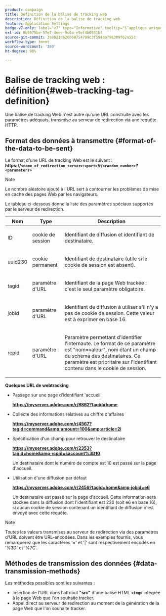 ```yaml
---
product: campaign
title: Définition de la balise de tracking web
description: Définition de la balise de tracking web
feature: Application Settings
badge-v7-only: label="v7" type="Informative" tooltip="S’applique uniquement à Campaign Classic v7"
exl-id: 0b5575be-57e7-4eee-9c0a-e9ef4b0931bf
source-git-commit: 3a9b21d626b60754789c3f594ba798309f62a553
workflow-type: tm+mt
source-wordcount: '360'
ht-degree: 98%

---
```


# Balise de tracking web : définition{#web-tracking-tag-definition}



Une balise de tracking Web n&#39;est autre qu&#39;une URL construite avec les paramètres adéquats, transmise au serveur de redirection via une requête HTTP.

## Format des données à transmettre {#format-of-the-data-to-be-sent}

Le format d&#39;une URL de tracking Web est le suivant : **https://`<name_of_redirection_server>`:`<port>`/r/`<random_number>`?`<parameters>`**

>[!NOTE]
>
>Le nombre aléatoire ajouté à l&#39;URL sert à contourner les problèmes de mise en cache des pages Web par les navigateurs.

Le tableau ci-dessous donne la liste des paramètres spéciaux supportés par le serveur de redirection.

<table>
                     <thead>
                        <tr>
                           <th>Nom</th>
                           <th>Type</th>
                           <th>Description</th> 
                        </tr> 
                     </thead>
                     <tbody>
                        <tr>
                           <td>
                              <p>ID</p> 
                           </td>
                           <td>
                              <p>cookie de session</p> 
                           </td>
                           <td>
                              <p>Identifiant de diffusion et identifiant de destinataire.</p> 
                           </td> 
                        </tr>
                        <tr>
                           <td>
                              <p>uuid230</p> 
                           </td>
                           <td>
                              <p>cookie permanent</p> 
                           </td>
                           <td>
                              <p>Identifiant de destinataire (utile si le cookie de session est absent).</p> 
                           </td> 
                        </tr>
                        <tr>
                           <td>
                              <p>tagid</p> 
                           </td>
                           <td>
                              <p>paramètre d'URL</p> 
                           </td>
                           <td>
                              <p>Identifiant de la page Web trackée : c'est le seul paramètre obligatoire.</p> 
                           </td> 
                        </tr>
                        <tr>
                           <td>
                              <p>jobid</p> 
                           </td>
                           <td>
                              <p>paramètre d'URL</p> 
                           </td>
                           <td>
                              <p>Identifiant de diffusion à utiliser s'il n'y a pas de cookie de session. Cette valeur est à exprimer en base 16.
                              </p> 
                           </td> 
                        </tr>
                        <tr>
                           <td>
                              <p>rcpid</p> 
                           </td>
                           <td>
                              <p>paramètre d'URL</p> 
                           </td>
                           <td>
                              <p>Paramètre permettant d'identifier l'internaute. Le format de ce paramètre est "nom=valeur", nom étant un champ du schéma des destinataires. Ce paramètre est prioritaire sur l'identifiant contenu dans le cookie de session.
                              </p> 
                           </td> 
                        </tr> 
                     </tbody>  
                  </table>

**Quelques URL de webtracking**

* Passage sur une page d&#39;identifiant &#39;accueil&#39;

  **https://myserver.adobe.com/r/9862?tagid=home**

* Collecte des informations relatives au chiffre d&#39;affaires

  **https://myserver.adobe.com/r/4567?tagid=command&amp;amount=100&amp;article=2l**

* Spécification d&#39;un champ pour retrouver le destinataire

  **https://myserver.adobe.com/r/2353?tagid=home&amp;rcpid=saccount%3D10**

  Un destinataire dont le numéro de compte est 10 est passé sur la page d&#39;accueil.

* Utilisation d&#39;une diffusion par défaut

  **https://myserver.adobe.com/r/2456?tagid=home&amp;jobid=e6**

  Un destinataire est passé sur la page d&#39;accueil. Cette information sera stockée dans la diffusion dont l&#39;identifiant est 230 (soit e6 en base 16), si aucun cookie de session contenant un identifiant de diffusion n&#39;est envoyé avec cette requête.

>[!NOTE]
>
>Toutes les valeurs transmises au serveur de redirection via des paramètres d&#39;URL doivent être URL-encodées. Dans les exemples fournis, vous remarquerez que les caractères &#39;=&#39; et &#39;|&#39; sont respectivement encodés en &#39;%3D&#39; et &#39;%7C&#39;.

## Méthodes de transmission des données {#data-transmission-methods}

Les méthodes possibles sont les suivantes :

* Insertion de l&#39;URL dans l&#39;attribut **&quot;src&quot;** d&#39;une balise HTML **`<img>`** intégrée à la page Web que l&#39;on souhaite tracker.
* Appel direct au serveur de redirection au moment de la génération de la page Web que l&#39;on souhaite tracker.
